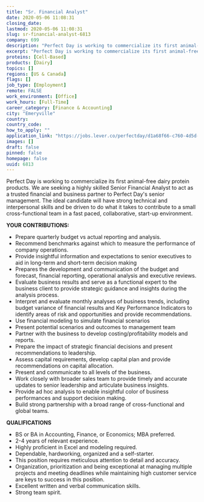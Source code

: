 ```yaml
---
title: "Sr. Financial Analyst"
date: 2020-05-06 11:08:31
closing_date: 
lastmod: 2020-05-06 11:08:31
slug: sr-financial-analyst-6813
company: 699
description: "Perfect Day is working to commercialize its first animal-free dairy protein products. We are seeking a highly skilled Senior Financial Analyst to act as a trusted financial and business partner to Perfect Day’s senior management. The ideal candidate will have strong technical and interpersonal skills and be driven to do what it takes to contribute to a small cross-functional team in a fast paced, collaborative, start-up environment.YOUR CONTRIBUTIONS:"
excerpt: "Perfect Day is working to commercialize its first animal-free dairy protein products. We are seeking a highly skilled Senior Financial Analyst to act as a trusted financial and business partner to Perfect Day’s senior management. The ideal candidate will have strong technical and interpersonal skills and be driven to do what it takes to contribute to a small cross-functional team in a fast paced, collaborative, start-up environment.YOUR CONTRIBUTIONS:"
proteins: [Cell-Based]
products: [Dairy]
topics: []
regions: [US & Canada]
flags: []
job_type: [Employment]
remote: FALSE
work_environment: [Office]
work_hours: [Full-Time]
career_category: [Finance & Accounting]
city: "Emeryville"
country: 
country_code: 
how_to_apply: ""
application_link: "https://jobs.lever.co/perfectday/d1a68f66-c760-4d5d-8bae-22a524aeb881"
images: []
draft: false
pinned: false
homepage: false
uuid: 6813
---
```

Perfect Day is working to commercialize its first animal-free dairy
protein products. We are seeking a highly skilled Senior Financial
Analyst to act as a trusted financial and business partner to Perfect
Day's senior management. The ideal candidate will have strong technical
and interpersonal skills and be driven to do what it takes to contribute
to a small cross-functional team in a fast paced, collaborative,
start-up environment.

**YOUR CONTRIBUTIONS:**

-   Prepare quarterly budget vs actual reporting and analysis.
-   Recommend benchmarks against which to measure the performance of
    company operations.
-   Provide insightful information and expectations to senior executives
    to aid in long-term and short-term decision making
-   Prepares the development and communication of the budget and
    forecast, financial reporting, operational analysis and executive
    reviews.
-   Evaluate business results and serve as a functional expert to the
    business client to provide strategic guidance and insights during
    the analysis process.
-   Interpret and evaluate monthly analyses of business trends,
    including budget variance of financial results and Key Performance
    Indicators to identify areas of risk and opportunities and provide
    recommendations.
-   Use financial modeling to simulate financial scenarios
-   Present potential scenarios and outcomes to management team
-   Partner with the business to develop costing/profitability models
    and reports.
-   Prepare the impact of strategic financial decisions and present
    recommendations to leadership.
-   Assess capital requirements, develop capital plan and provide
    recommendations on capital allocation.
-   Present and communicate to all levels of the business.
-   Work closely with broader sales team to provide timely and accurate
    updates to senior leadership and articulate business insights.
-   Provide ad hoc analysis to enable insightful color of business
    performances and support decision making.
-   Build strong partnership with a broad range of cross-functional and
    global teams.

**QUALIFICATIONS**

-   BS or BA in Accounting, Finance, or Economics; MBA preferred.
-   2-4 years of relevant experience.
-   Highly proficient in Excel and modeling required. 
-   Dependable, hardworking, organized and a self-starter.
-   This position requires meticulous attention to detail and accuracy.
-   Organization, prioritization and being exceptional at managing
    multiple projects and meeting deadlines while maintaining high
    customer service are keys to success in this position.
-   Excellent written and verbal communication skills.
-   Strong team spirit.
